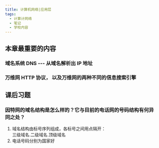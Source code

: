 ```yaml
---
title: 计算机网络|应用层
tags:
  - 计算计网络
  - 笔记
  - 学校内容
---
```


## 本章最重要的内容

### 域名系统 DNS --- 从域名解析出 IP 地址

### 万维网 HTTP 协议， 以及万维网的两种不同的信息搜索引擎

## 课后习题

### 因特网的域名结构是怎么样的？它与目前的电话网的号码结构有何异同之处？

1. 域名结构由标号序列组成，各标号之间用点隔开：  
   三级域名.二级域名.顶级域名
2. 电话号码分别为国家好